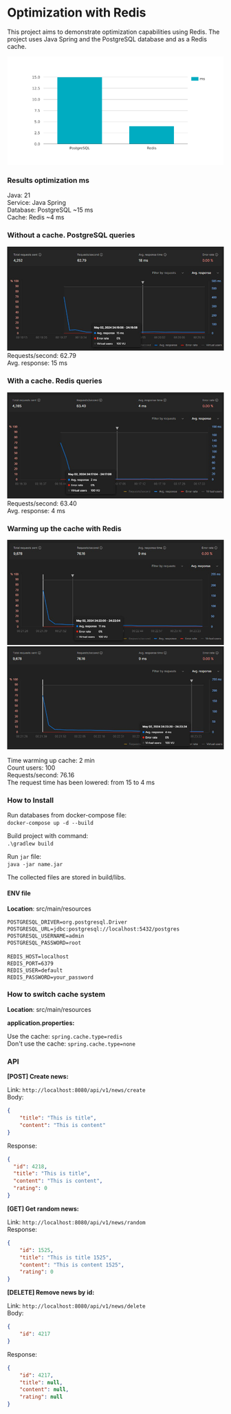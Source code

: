 # Optimization with Redis
This project aims to demonstrate optimization capabilities using Redis. The project uses Java Spring and the PostgreSQL database and as a Redis cache.  
  
![chart](./assets/chart.png)  
### Results optimization ms
Java: 21  
Service: Java Spring  
Database: PostgreSQL ~15 ms  
Cache: Redis ~4 ms  
  
### Without a cache. PostgreSQL queries

![without_cache](./assets/without_cache.jpeg)  
Requests/second: 62.79  
Avg. response: 15 ms

### With a cache. Redis queries

![with_cache](./assets/with_cache.jpeg)  
Requests/second: 63.40  
Avg. response: 4 ms

### Warming up the cache with Redis

![warming_up_cache](./assets/warming_up_cache.jpeg)
![warming_up_cache2](./assets/warming_up_cache_2.jpeg)  
  
Time warming up cache: 2 min  
Count users: 100  
Requests/second: 76.16  
The request time has been lowered: from 15 to 4 ms

### How to Install

Run databases from docker-compose file:  
`docker-compose up -d --build`  
  
Build project with command:  
`.\gradlew build`  

Run `jar` file:  
`java -jar name.jar`
  
The collected files are stored in build/libs.

#### ENV file

**Location**: src/main/resources  

````env
POSTGRESQL_DRIVER=org.postgresql.Driver
POSTGRESQL_URL=jdbc:postgresql://localhost:5432/postgres
POSTGRESQL_USERNAME=admin
POSTGRESQL_PASSWORD=root

REDIS_HOST=localhost
REDIS_PORT=6379
REDIS_USER=default
REDIS_PASSWORD=your_password
````

### How to switch cache system
**Location**: src/main/resources  

**application.properties:**  

Use the cache: `spring.cache.type=redis`  
Don't use the cache: `spring.cache.type=none`

### API

**[POST] Create news:**

Link: `http://localhost:8080/api/v1/news/create`  
Body:
```json
{
    "title": "This is title",
    "content": "This is content"
}
```
Response:
```json
{
  "id": 4218,
  "title": "This is title",
  "content": "This is content",
  "rating": 0
}
```
  
**[GET] Get random news:**  

Link: `http://localhost:8080/api/v1/news/random`  
Response:
```json
{
    "id": 1525,
    "title": "This is title 1525",
    "content": "This is content 1525",
    "rating": 0
}
```
  
**[DELETE] Remove news by id:**  
  
Link: `http://localhost:8080/api/v1/news/delete`  
Body:
```json
{
    "id": 4217
}
```
Response:
```json
{
    "id": 4217,
    "title": null,
    "content": null,
    "rating": null
}
```